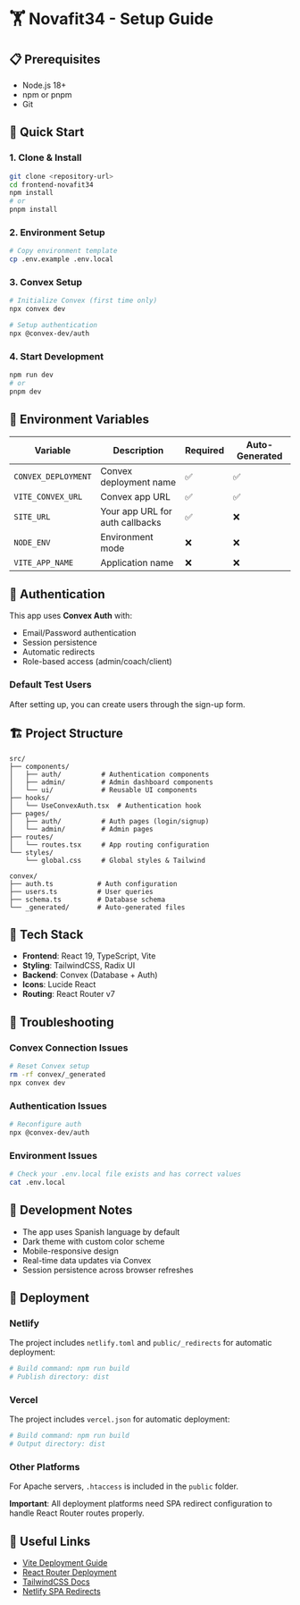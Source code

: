 # 🏋️ Novafit34 - Setup Guide

## 📋 Prerequisites

- Node.js 18+ 
- npm or pnpm
- Git

## 🚀 Quick Start

### 1. Clone & Install
```bash
git clone <repository-url>
cd frontend-novafit34
npm install
# or
pnpm install
```

### 2. Environment Setup
```bash
# Copy environment template
cp .env.example .env.local
```

### 3. Convex Setup
```bash
# Initialize Convex (first time only)
npx convex dev

# Setup authentication
npx @convex-dev/auth
```

### 4. Start Development
```bash
npm run dev
# or  
pnpm dev
```

## 🔧 Environment Variables

| Variable | Description | Required | Auto-Generated |
|----------|-------------|----------|----------------|
| `CONVEX_DEPLOYMENT` | Convex deployment name | ✅ | ✅ |
| `VITE_CONVEX_URL` | Convex app URL | ✅ | ✅ |
| `SITE_URL` | Your app URL for auth callbacks | ✅ | ❌ |
| `NODE_ENV` | Environment mode | ❌ | ❌ |
| `VITE_APP_NAME` | Application name | ❌ | ❌ |

## 🔐 Authentication

This app uses **Convex Auth** with:
- Email/Password authentication
- Session persistence
- Automatic redirects
- Role-based access (admin/coach/client)

### Default Test Users
After setting up, you can create users through the sign-up form.

## 🏗️ Project Structure

```
src/
├── components/
│   ├── auth/          # Authentication components
│   ├── admin/         # Admin dashboard components
│   └── ui/            # Reusable UI components
├── hooks/
│   └── UseConvexAuth.tsx  # Authentication hook
├── pages/
│   ├── auth/          # Auth pages (login/signup)
│   └── admin/         # Admin pages
├── routes/
│   └── routes.tsx     # App routing configuration
└── styles/
    └── global.css     # Global styles & Tailwind

convex/
├── auth.ts           # Auth configuration
├── users.ts          # User queries
├── schema.ts         # Database schema
└── _generated/       # Auto-generated files
```

## 🎨 Tech Stack

- **Frontend**: React 19, TypeScript, Vite
- **Styling**: TailwindCSS, Radix UI
- **Backend**: Convex (Database + Auth)
- **Icons**: Lucide React
- **Routing**: React Router v7

## 🚨 Troubleshooting

### Convex Connection Issues
```bash
# Reset Convex setup
rm -rf convex/_generated
npx convex dev
```

### Authentication Issues
```bash
# Reconfigure auth
npx @convex-dev/auth
```

### Environment Issues
```bash
# Check your .env.local file exists and has correct values
cat .env.local
```

## 📝 Development Notes

- The app uses Spanish language by default
- Dark theme with custom color scheme
- Mobile-responsive design
- Real-time data updates via Convex
- Session persistence across browser refreshes

## 🚀 Deployment

### Netlify
The project includes `netlify.toml` and `public/_redirects` for automatic deployment:
```bash
# Build command: npm run build
# Publish directory: dist
```

### Vercel
The project includes `vercel.json` for automatic deployment:
```bash
# Build command: npm run build
# Output directory: dist
```

### Other Platforms
For Apache servers, `.htaccess` is included in the `public` folder.

**Important**: All deployment platforms need SPA redirect configuration to handle React Router routes properly.

## 🔗 Useful Links

- [Vite Deployment Guide](https://vitejs.dev/guide/static-deploy.html)
- [React Router Deployment](https://reactrouter.com/en/main/guides/deploying)
- [TailwindCSS Docs](https://tailwindcss.com/docs)
- [Netlify SPA Redirects](https://docs.netlify.com/routing/redirects/)
